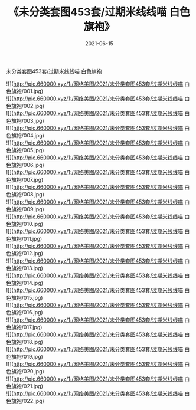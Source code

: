 ﻿---
layout: post
title:  《未分类套图453套/过期米线线喵 白色旗袍》
date:   2021-06-15
img: http://pic.660000.xyz/1:/网络美图/2021/未分类套图453套/过期米线线喵 白色旗袍/000.jpg
categories: [美女, 清纯, 唯美]
---

未分类套图453套/过期米线线喵 白色旗袍

 ![](http://pic.660000.xyz/1:/网络美图/2021/未分类套图453套/过期米线线喵 白色旗袍/001.jpg) <br>![](http://pic.660000.xyz/1:/网络美图/2021/未分类套图453套/过期米线线喵 白色旗袍/002.jpg) <br>![](http://pic.660000.xyz/1:/网络美图/2021/未分类套图453套/过期米线线喵 白色旗袍/003.jpg) <br>![](http://pic.660000.xyz/1:/网络美图/2021/未分类套图453套/过期米线线喵 白色旗袍/004.jpg) <br>![](http://pic.660000.xyz/1:/网络美图/2021/未分类套图453套/过期米线线喵 白色旗袍/005.jpg) <br>![](http://pic.660000.xyz/1:/网络美图/2021/未分类套图453套/过期米线线喵 白色旗袍/006.jpg) <br>![](http://pic.660000.xyz/1:/网络美图/2021/未分类套图453套/过期米线线喵 白色旗袍/007.jpg) <br>![](http://pic.660000.xyz/1:/网络美图/2021/未分类套图453套/过期米线线喵 白色旗袍/008.jpg) <br>![](http://pic.660000.xyz/1:/网络美图/2021/未分类套图453套/过期米线线喵 白色旗袍/009.jpg) <br>![](http://pic.660000.xyz/1:/网络美图/2021/未分类套图453套/过期米线线喵 白色旗袍/010.jpg) <br>![](http://pic.660000.xyz/1:/网络美图/2021/未分类套图453套/过期米线线喵 白色旗袍/011.jpg) <br>![](http://pic.660000.xyz/1:/网络美图/2021/未分类套图453套/过期米线线喵 白色旗袍/012.jpg) <br>![](http://pic.660000.xyz/1:/网络美图/2021/未分类套图453套/过期米线线喵 白色旗袍/013.jpg) <br>![](http://pic.660000.xyz/1:/网络美图/2021/未分类套图453套/过期米线线喵 白色旗袍/014.jpg) <br>![](http://pic.660000.xyz/1:/网络美图/2021/未分类套图453套/过期米线线喵 白色旗袍/015.jpg) <br>![](http://pic.660000.xyz/1:/网络美图/2021/未分类套图453套/过期米线线喵 白色旗袍/016.jpg) <br>![](http://pic.660000.xyz/1:/网络美图/2021/未分类套图453套/过期米线线喵 白色旗袍/017.jpg) <br>![](http://pic.660000.xyz/1:/网络美图/2021/未分类套图453套/过期米线线喵 白色旗袍/018.jpg) <br>![](http://pic.660000.xyz/1:/网络美图/2021/未分类套图453套/过期米线线喵 白色旗袍/019.jpg) <br>![](http://pic.660000.xyz/1:/网络美图/2021/未分类套图453套/过期米线线喵 白色旗袍/020.jpg) <br>![](http://pic.660000.xyz/1:/网络美图/2021/未分类套图453套/过期米线线喵 白色旗袍/021.jpg) <br>![](http://pic.660000.xyz/1:/网络美图/2021/未分类套图453套/过期米线线喵 白色旗袍/022.jpg) <br>